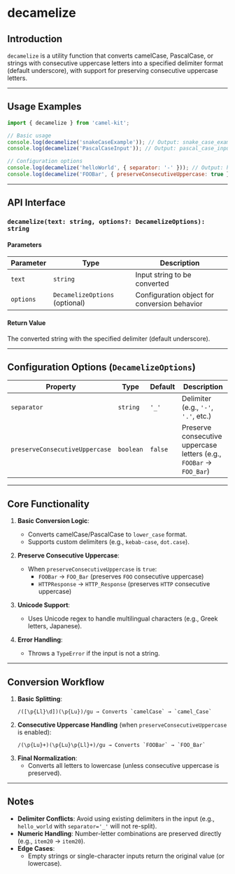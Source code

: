 # **decamelize**

## **Introduction**
`decamelize` is a utility function that converts camelCase, PascalCase, or strings with consecutive uppercase letters into a specified delimiter format (default underscore), with support for preserving consecutive uppercase letters.

---

## **Usage Examples**
```javascript
import { decamelize } from 'camel-kit';

// Basic usage
console.log(decamelize('snakeCaseExample')); // Output: snake_case_example
console.log(decamelize('PascalCaseInput')); // Output: pascal_case_input

// Configuration options
console.log(decamelize('helloWorld', { separator: '-' })); // Output: hello-world
console.log(decamelize('FOOBar', { preserveConsecutiveUppercase: true })); // Output: FOO_Bar
```

---

## **API Interface**
### `decamelize(text: string, options?: DecamelizeOptions): string`

#### Parameters
| Parameter | Type | Description |
|-----------|------|-------------|
| `text` | `string` | Input string to be converted |
| `options` | `DecamelizeOptions` (optional) | Configuration object for conversion behavior |

#### Return Value
The converted string with the specified delimiter (default underscore).

---

## **Configuration Options (`DecamelizeOptions`)**
| Property | Type | Default | Description |
|----------|------|---------|-------------|
| `separator` | `string` | `'_'` | Delimiter (e.g., `'-'`, `'.'`, etc.) |
| `preserveConsecutiveUppercase` | `boolean` | `false` | Preserve consecutive uppercase letters (e.g., `FOOBar` → `FOO_Bar`) |

---

## **Core Functionality**
1. **Basic Conversion Logic**:
   - Converts camelCase/PascalCase to `lower_case` format.
   - Supports custom delimiters (e.g., `kebab-case`, `dot.case`).

2. **Preserve Consecutive Uppercase**:
   - When `preserveConsecutiveUppercase` is `true`:
     - `FOOBar` → `FOO_Bar` (preserves `FOO` consecutive uppercase)
     - `HTTPResponse` → `HTTP_Response` (preserves `HTTP` consecutive uppercase)

3. **Unicode Support**:
   - Uses Unicode regex to handle multilingual characters (e.g., Greek letters, Japanese).

4. **Error Handling**:
   - Throws a `TypeError` if the input is not a string.

---

## **Conversion Workflow**
1. **Basic Splitting**:
   ```regex
   /([\p{Ll}\d])(\p{Lu})/gu → Converts `camelCase` → `camel_Case`
   ```
2. **Consecutive Uppercase Handling** (when `preserveConsecutiveUppercase` is enabled):
   ```regex
   /(\p{Lu}+)(\p{Lu}\p{Ll}+)/gu → Converts `FOOBar` → `FOO_Bar`
   ```
3. **Final Normalization**:
   - Converts all letters to lowercase (unless consecutive uppercase is preserved).

---

## **Notes**
- **Delimiter Conflicts**: Avoid using existing delimiters in the input (e.g., `hello_world` with `separator='_'` will not re-split).
- **Numeric Handling**: Number-letter combinations are preserved directly (e.g., `item20` → `item20`).
- **Edge Cases**:
  - Empty strings or single-character inputs return the original value (or lowercase).
